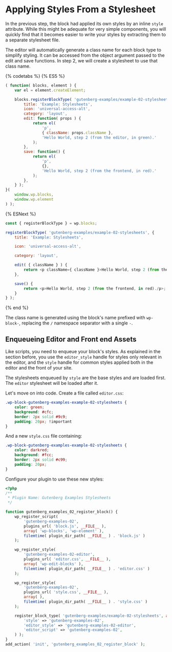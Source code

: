 # Applying Styles From a Stylesheet

In the previous step, the block had applied its own styles by an inline `style` attribute. While this might be adequate for very simple components, you will quickly find that it becomes easier to write your styles by extracting them to a separate stylesheet file.

The editor will automatically generate a class name for each block type to simplify styling. It can be accessed from the object argument passed to the edit and save functions. In step 2, we will create a stylesheet to use that class name.

{% codetabs %}
{% ES5 %}
```js
( function( blocks, element ) {
	var el = element.createElement;

	blocks.registerBlockType( 'gutenberg-examples/example-02-stylesheets', {
		title: 'Example: Stylesheets',
		icon: 'universal-access-alt',
		category: 'layout',
		edit: function( props ) {
			return el(
				'p',
				{ className: props.className },
				'Hello World, step 2 (from the editor, in green).'
			);
		},
		save: function() {
			return el(
				'p',
				{},
				'Hello World, step 2 (from the frontend, in red).'
			);
		},
	} );
}(
	window.wp.blocks,
	window.wp.element
) );
```
{% ESNext %}
```js
const { registerBlockType } = wp.blocks;

registerBlockType( 'gutenberg-examples/example-02-stylesheets', {
	title: 'Example: Stylesheets',

	icon: 'universal-access-alt',

	category: 'layout',

	edit( { className } ) {
		return <p className={ className }>Hello World, step 2 (from the editor, in green).</p>;
	},

	save() {
		return <p>Hello World, step 2 (from the frontend, in red)./p>;
	}
} );
```
{% end %}

The class name is generated using the block's name prefixed with `wp-block-`, replacing the `/` namespace separator with a single `-`.

## Enqueueing Editor and Front end Assets

Like scripts, you need to enqueue your block's styles. As explained in the section before, you use the `editor_style` handle for styles only relevant in the editor, and the `style` handle for common styles applied both in the editor and the front of your site.

The stylesheets enqueued by `style` are the base styles and are loaded first. The `editor` stylesheet will be loaded after it.

Let's move on into code. Create a file called `editor.css`:

```css
.wp-block-gutenberg-examples-example-02-stylesheets {
	color: green;
	background: #cfc;
	border: 2px solid #9c9;
	padding: 20px; !important
}
```

And a new `style.css` file containing:

```css
.wp-block-gutenberg-examples-example-02-stylesheets {
	color: darkred;
	background: #fcc;
	border: 2px solid #c99;
	padding: 20px;
}
```

Configure your plugin to use these new styles:

```php
<?php
/**
 * Plugin Name: Gutenberg Examples Stylesheets
 */

function gutenberg_examples_02_register_block() {
	wp_register_script(
		'gutenberg-examples-02',
		plugins_url( 'block.js', __FILE__ ),
		array( 'wp-blocks', 'wp-element' ),
		filemtime( plugin_dir_path( __FILE__ ) . 'block.js' )
	);

	wp_register_style(
		'gutenberg-examples-02-editor',
		plugins_url( 'editor.css', __FILE__ ),
		array( 'wp-edit-blocks' ),
		filemtime( plugin_dir_path( __FILE__ ) . 'editor.css' )
	);

	wp_register_style(
		'gutenberg-examples-02',
		plugins_url( 'style.css', __FILE__ ),
		array( ),
		filemtime( plugin_dir_path( __FILE__ ) . 'style.css' )
	);

	register_block_type( 'gutenberg-examples/example-02-stylesheets', array(
		'style' => 'gutenberg-examples-02',
		'editor_style' => 'gutenberg-examples-02-editor',
		'editor_script' => 'gutenberg-examples-02',
	) );
}
add_action( 'init', 'gutenberg_examples_02_register_block' );
```
